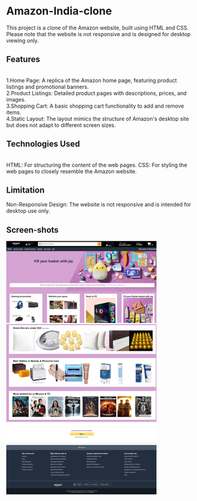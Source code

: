 # Amazon-India-clone
This project is a clone of the Amazon website, built using HTML and CSS. Please note that the website is not responsive and is designed for desktop viewing only.

<h2>Features</h2>
<br>
1.Home Page: A replica of the Amazon home page, featuring product listings and promotional banners.
<br>
2.Product Listings: Detailed product pages with descriptions, prices, and images.
<br>
3.Shopping Cart: A basic shopping cart functionality to add and remove items.
<br>
4.Static Layout: The layout mimics the structure of Amazon's desktop site but does not adapt to different screen sizes.
<br>
<h2>Technologies Used</h2>
<br>
HTML: For structuring the content of the web pages.
CSS: For styling the web pages to closely resemble the Amazon website.
<br>
<h2>Limitation</h2>
Non-Responsive Design: The website is not responsive and is intended for desktop use only.
<br>
<h2>Screen-shots</h2>
<img src="screen-shot/home.jpeg" alt="HOME INTERFACE" width="400">
<br>
<img src="screen-shot/products.jpeg" alt="PRODUCTS" width="400">
<br>
<img src="screen-shot/footer.jpeg" alt="FOOTER" width="400">


